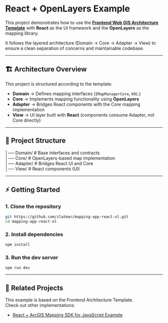 # React + OpenLayers Example  

This project demonstrates how to use the **[Frontend Web GIS Architecture Template](https://github.com/zlatmar/base-mapping-app-frame)** with **React** as the UI framework and the **OpenLayers** as the mapping library.

It follows the layered architecture (Domain → Core → Adapter → View) to ensure a clean separation of concerns and maintainable codebase.  

---

## 🏗️ Architecture Overview  

This project is structured according to the template:  

- **Domain** → Defines mapping interfaces (`IMapManagerCore`, etc.)  
- **Core** → Implements mapping functionality using **OpenLayers**  
- **Adapter** → Bridges React components with the Core mapping implementation  
- **View** → UI layer built with **React** (components consume Adapter, not Core directly)  

---

## 📂 Project Structure  

│── Domain/ # Base interfaces and contracts \
│── Core/ # OpenLayers-based map implementation \
│── Adapter/ # Bridges React UI and Core \
│── View/ # React components (UI)


---

## ⚡ Getting Started  

### 1. Clone the repository  

```bash
git https://github.com/zlatmar/mapping-app-react-ol.git
cd mapping-app-react-ol
```

### 2. Install dependencies

```bash
npm install
```

### 3. Run the dev server
```
npm run dev
```

---

## 📖 Related Projects

This example is based on the Frontend Architecture Template. \
Check out other implementations:

 - [React + ArcGIS Mapping SDK for JavaScript Example](https://github.com/zlatmar/mapping-app-react-arcgis)


